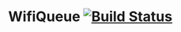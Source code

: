 # WifiQueue [![Build Status](https://travis-ci.org/earion/WifiQueue.svg?branch=master)](https://travis-ci.org/earion/WifiQueue)
